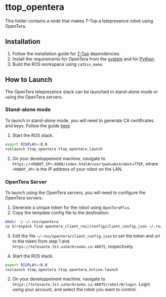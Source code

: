 # ttop_opentera

This folder contains a node that makes T-Top a telepresence robot using OpenTera.


## Installation
1. Follow the installation guide for [T-Top](../../../documentation/assembly/01_COMPUTER_CONFIGURATION.md) dependencies.
2. Install the requirements for OpenTera from the [system](../../opentera-webrtc-ros/README.md#Requirements) and for [Python](../../opentera-webrtc-ros/README.md#3---Install-the-Python-requirements).
3. Build the ROS workspace using `catkin_make`.

## How to Launch
The OpenTera telepresence stack can be launched in stand-alone mode or using the OpenTera servers.

### Stand-alone mode
To launch in stand-alone mode, you will need to generate CA certificates and keys. Follow the guide [here](../../../tools/ca_certificates/ca_certificate_setup.md).

1. Start the ROS stack.
```bash
export DISPLAY=:0.0
roslaunch ttop_opentera ttop_opentera.launch
```
2. On your developpement machine, navigate to `https://<ROBOT_IP>:8080/index.html#/user?pwd=abc&robot=TTOP`, where `<ROBOT_IP>` is the IP address of your robot on the LAN.


### OpenTera Server
To launch using the OpenTera servers, you will need to configure the OpenTera servers:
1. Generate a unique token for the robot using `OpenTeraPlus`.
2. Copy the template config file to the destination:
```bash
mkdir -p ~/.ros/opentera
cp $(rospack find opentera_client_ros)/config/client_config.json ~/.ros/opentera/client_config.json
```
3. Edit the file `~/.ros/opentera/client_config.json` to set the token and url to the token from step 1 and `https://telesante.3it.usherbrooke.ca:40075`, respectively.

1. Start the ROS stack.
```bash
export DISPLAY=:0.0
roslaunch ttop_opentera ttop_opentera_online.launch
```

2. On your developpement machine, navigate to `https://telesante.3it.usherbrooke.ca:40075/robot/#/login`.
Login using your account, and select the robot you want to control.
